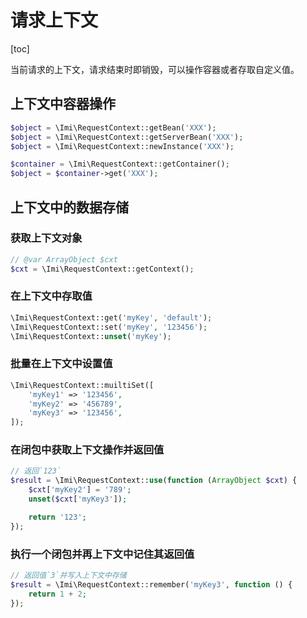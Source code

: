 # 请求上下文

[toc]

当前请求的上下文，请求结束时即销毁，可以操作容器或者存取自定义值。

## 上下文中容器操作

```php
$object = \Imi\RequestContext::getBean('XXX');
$object = \Imi\RequestContext::getServerBean('XXX');
$object = \Imi\RequestContext::newInstance('XXX');

$container = \Imi\RequestContext::getContainer();
$object = $container->get('XXX');
```

## 上下文中的数据存储

### 获取上下文对象

```php
// @var ArrayObject $cxt
$cxt = \Imi\RequestContext::getContext();
```

### 在上下文中存取值

```php
\Imi\RequestContext::get('myKey', 'default');
\Imi\RequestContext::set('myKey', '123456');
\Imi\RequestContext::unset('myKey');
```

### 批量在上下文中设置值

```php
\Imi\RequestContext::muiltiSet([
    'myKey1' => '123456',
    'myKey2' => '456789',
    'myKey3' => '123456',
]);
```

### 在闭包中获取上下文操作并返回值

```php
// 返回`123`
$result = \Imi\RequestContext::use(function (ArrayObject $cxt) {
    $cxt['myKey2'] = '789';
    unset($cxt['myKey3']);

    return '123';
});
```

### 执行一个闭包并再上下文中记住其返回值

```php
// 返回值`3`并写入上下文中存储
$result = \Imi\RequestContext::remember('myKey3', function () {
    return 1 + 2;
});
```
